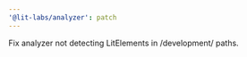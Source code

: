 ```yaml
---
'@lit-labs/analyzer': patch
---
```


Fix analyzer not detecting LitElements in /development/ paths.
